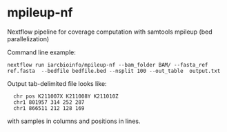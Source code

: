 # mpileup-nf
Nextflow pipeline for coverage computation with samtools mpileup (bed parallelization) 

Command line example:

```
nextflow run iarcbioinfo/mpileup-nf --bam_folder BAM/ --fasta_ref ref.fasta  --bedfile bedfile.bed --nsplit 100 --out_table  output.txt
```

Output tab-delimited file looks like:
```
  chr pos K211007X K211008Y K211010Z
  chr1 801957 314 252 287
  chr1 866511 212 128 169
```
with samples in columns and positions in lines.
